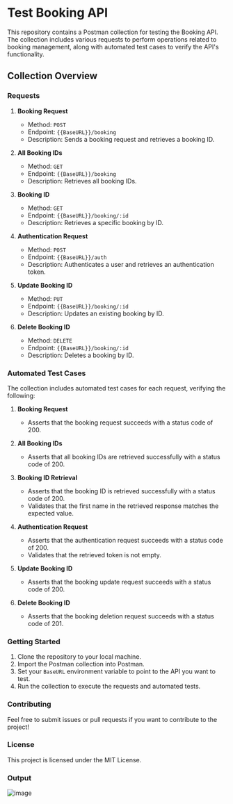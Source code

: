 # Test Booking API

This repository contains a Postman collection for testing the Booking API. The collection includes various requests to perform operations related to booking management, along with automated test cases to verify the API's functionality.

## Collection Overview

### Requests

1. **Booking Request**
   - Method: `POST`
   - Endpoint: `{{BaseURL}}/booking`
   - Description: Sends a booking request and retrieves a booking ID.

2. **All Booking IDs**
   - Method: `GET`
   - Endpoint: `{{BaseURL}}/booking`
   - Description: Retrieves all booking IDs.

3. **Booking ID**
   - Method: `GET`
   - Endpoint: `{{BaseURL}}/booking/:id`
   - Description: Retrieves a specific booking by ID.

4. **Authentication Request**
   - Method: `POST`
   - Endpoint: `{{BaseURL}}/auth`
   - Description: Authenticates a user and retrieves an authentication token.

5. **Update Booking ID**
   - Method: `PUT`
   - Endpoint: `{{BaseURL}}/booking/:id`
   - Description: Updates an existing booking by ID.

6. **Delete Booking ID**
   - Method: `DELETE`
   - Endpoint: `{{BaseURL}}/booking/:id`
   - Description: Deletes a booking by ID.

### Automated Test Cases

The collection includes automated test cases for each request, verifying the following:

1. **Booking Request**
   - Asserts that the booking request succeeds with a status code of 200.

2. **All Booking IDs**
   - Asserts that all booking IDs are retrieved successfully with a status code of 200.

3. **Booking ID Retrieval**
   - Asserts that the booking ID is retrieved successfully with a status code of 200.
   - Validates that the first name in the retrieved response matches the expected value.

4. **Authentication Request**
   - Asserts that the authentication request succeeds with a status code of 200.
   - Validates that the retrieved token is not empty.

5. **Update Booking ID**
   - Asserts that the booking update request succeeds with a status code of 200.

6. **Delete Booking ID**
   - Asserts that the booking deletion request succeeds with a status code of 201.

### Getting Started

1. Clone the repository to your local machine.
2. Import the Postman collection into Postman.
3. Set your `BaseURL` environment variable to point to the API you want to test.
4. Run the collection to execute the requests and automated tests.

### Contributing

Feel free to submit issues or pull requests if you want to contribute to the project!

### License

This project is licensed under the MIT License.

### Output

![image](https://github.com/user-attachments/assets/54f6cd90-f34e-4b40-8bea-0f8070e8716b)

